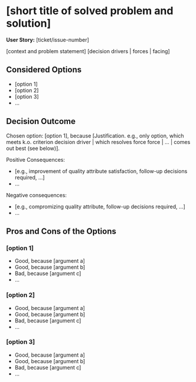 # [short title of solved problem and solution]

**User Story:** [ticket/issue-number] <!-- optional -->

[context and problem statement]
[decision drivers | forces | facing] <!-- optional -->

## Considered Options

* [option 1]
* [option 2]
* [option 3]
* ... <!-- numbers of options can vary -->

## Decision Outcome

Chosen option: [option 1], because [Justification. e.g., only option, which meets k.o. criterion decision driver | which resolves force force | ... | comes out best (see below)].

Positive Consequences: <!-- optional -->
  - [e.g., improvement of quality attribute satisfaction, follow-up decisions required, ...]
  - ...

Negative consequences: <!-- optional -->
  - [e.g., compromizing quality attribute, follow-up decisions required, ...]
  - ...

## Pros and Cons of the Options <!-- optional -->

### [option 1]

* Good, because [argument a]
* Good, because [argument b]
* Bad, because [argument c]
* ... <!-- numbers of pros and cons can vary -->

### [option 2]

* Good, because [argument a]
* Good, because [argument b]
* Bad, because [argument c]
* ... <!-- numbers of pros and cons can vary -->

### [option 3]

* Good, because [argument a]
* Good, because [argument b]
* Bad, because [argument c]
* ... <!-- numbers of pros and cons can vary -->
